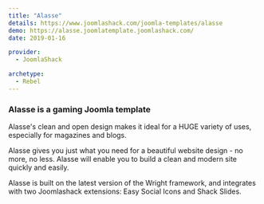 ```yaml
---
title: "Alasse"
details: https://www.joomlashack.com/joomla-templates/alasse
demo: https://alasse.joomlatemplate.joomlashack.com/
date: 2019-01-16

provider:
  - JoomlaShack

archetype:
  - Rebel
---
```


### Alasse is a gaming Joomla template

Alasse's clean and open design makes it ideal for a HUGE variety of uses, especially for magazines and blogs.

Alasse gives you just what you need for a beautiful website design - no more, no less. Alasse will enable you to build a clean and modern site quickly and easily.

Alasse is built on the latest version of the Wright framework, and integrates with two Joomlashack extensions: Easy Social Icons and Shack Slides.